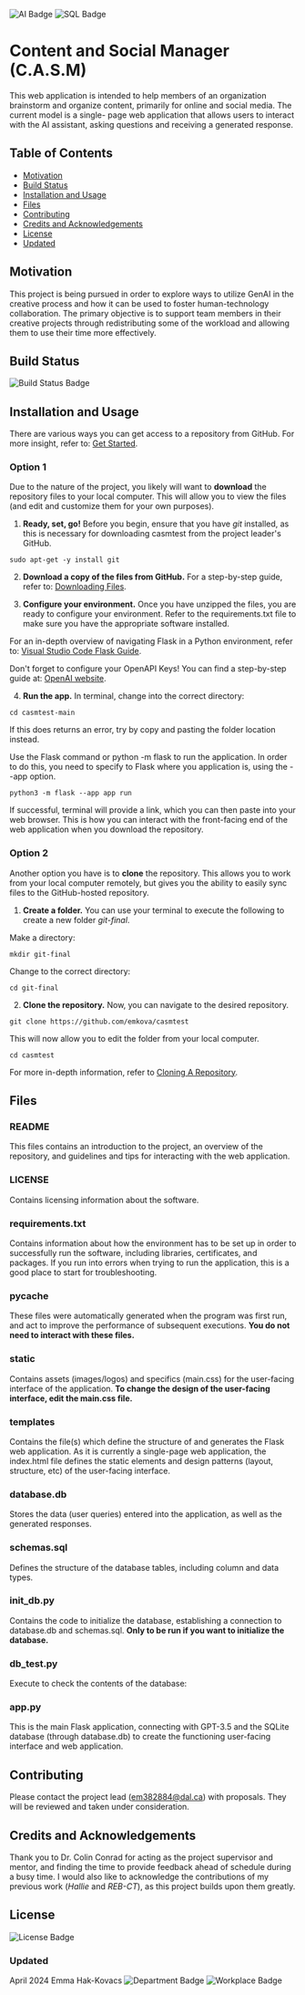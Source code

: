 ![AI Badge](https://img.shields.io/badge/Chat_GPT_3.5-purple)
![SQL Badge](https://img.shields.io/badge/SQLite-purple)

# Content and Social Manager (C.A.S.M)
This web application is intended to help members of an organization brainstorm and organize content, primarily for online and social media. The current model is a single- page web application that allows users to interact with the AI assistant, asking questions and receiving a generated response.


## Table of Contents
- [Motivation](#motivation)
- [Build Status](#build-status)
- [Installation and Usage](#installation-and-usage)
- [Files](#files)
- [Contributing](#contributing)
- [Credits and Acknowledgements](#credits-and-acknowledgements)
- [License](#license)
- [Updated](#updated)

## Motivation
This project is being pursued in order to explore ways to utilize GenAI in the creative process and how it can be used to foster human-technology collaboration. The primary objective is to support team members in their creative projects through redistributing some of the workload and allowing them to use their time more effectively.

## Build Status
![Build Status Badge](https://img.shields.io/badge/build%20-%20in_progress-orange)


## Installation and Usage
There are various ways you can get access to a repository from GitHub. For more insight, refer to: [Get Started](https://docs.github.com/en/get-started/start-your-journey).

### Option 1
Due to the nature of the project, you likely will want to **download** the repository files to your local computer. This will allow you to view the files (and edit and customize them for your own purposes).

1. **Ready, set, go!**
Before you begin, ensure that you have *git* installed, as this is necessary for downloading casmtest from the project leader's GitHub.
```
sudo apt-get -y install git
```

2. **Download a copy of the files from GitHub.**
For a step-by-step guide, refer to: [Downloading Files](https://docs.github.com/en/get-started/start-your-journey/downloading-files-from-github).

3. **Configure your environment.**
Once you have unzipped the files, you are ready to configure your environment. Refer to the requirements.txt file to make sure you have the appropriate software installed.

For an in-depth overview of navigating Flask in a Python environment, refer to: [Visual Studio Code Flask Guide](https://code.visualstudio.com/docs/python/tutorial-flask).

Don't forget to configure your OpenAPI Keys! You can find a step-by-step guide at: [OpenAI website](https://platform.openai.com/docs/quickstart?context=python).

4. **Run the app.**
In terminal, change into the correct directory:
```
cd casmtest-main
```
If this does returns an error, try by copy and pasting the folder location instead.

Use the Flask command or python -m flask to run the application. In order to do this, you need to specify to Flask where you application is, using the --app option.
```
python3 -m flask --app app run
```

If successful, terminal will provide a link, which you can then paste into your web browser. This is how you can interact with the front-facing end of the web application when you download the repository.

### Option 2
Another option you have is to **clone** the repository. This allows you to work from your local computer remotely, but gives you the ability to easily sync files to the GitHub-hosted repository.

1. **Create a folder.**
You can use your terminal to execute the following to create a new folder *git-final*. 

Make a directory:
```
mkdir git-final
```

Change to the correct directory:
```
cd git-final
```
2. **Clone the repository.**
Now, you can navigate to the desired repository.
```
git clone https://github.com/emkova/casmtest
```

This will now allow you to edit the folder from your local computer.
```
cd casmtest
```

For more in-depth information, refer to [Cloning A Repository](https://docs.github.com/en/repositories/creating-and-managing-repositories/cloning-a-repository).

## Files
### README
This files contains an introduction to the project, an overview of the repository, and guidelines and tips for interacting with the web application. 
### LICENSE
Contains licensing information about the software.
### requirements.txt
Contains information about how the environment has to be set up in order to successfully run the software, including libraries, certificates, and packages. If you run into errors when trying to run the application, this is a good place to start for troubleshooting.
### pycache
These files were automatically generated when the program was first run, and act to improve the performance of subsequent executions. **You do not need to interact with these files.**
### static
Contains assets (images/logos) and specifics (main.css) for the user-facing interface of the application. **To change the design of the user-facing interface, edit the main.css file.**
### templates
Contains the file(s) which define the structure of and generates the Flask web application. As it is currently a single-page web application, the index.html file defines the static elements and design patterns (layout, structure, etc) of the user-facing interface.
### database.db
Stores the data (user queries) entered into the application, as well as the generated responses.
### schemas.sql
Defines the structure of the database tables, including column and data types.
### init_db.py
Contains the code to initialize the database, establishing a connection to database.db and schemas.sql. **Only to be run if you want to initialize the database.**
### db_test.py
Execute to check the contents of the database:
### app.py
This is the main Flask application, connecting with GPT-3.5 and the SQLite database (through database.db) to create the functioning user-facing interface and web application.

## Contributing
Please contact the project lead (em382884@dal.ca) with proposals. They will be reviewed and taken under consideration.

## Credits and Acknowledgements
Thank you to Dr. Colin Conrad for acting as the project supervisor and mentor, and finding the time to provide feedback ahead of schedule during a busy time.
I would also like to acknowledge the contributions of my previous work (*Hallie* and *REB-CT*), as this project builds upon them greatly.

## License
![License Badge](https://img.shields.io/badge/License-MIT-blue)


### Updated
April 2024
Emma Hak-Kovacs
![Department Badge](https://img.shields.io/badge/Dalhousie_University-MI-yellow)
![Workplace Badge](https://img.shields.io/badge/St_Mary's-PPL-red)
